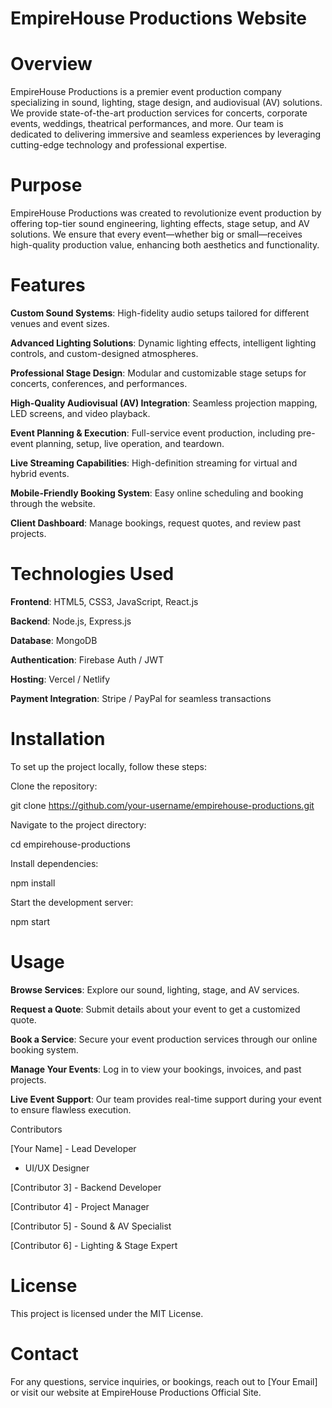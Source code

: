 # EmpireHouse Productions Website



# Overview

EmpireHouse Productions is a premier event production company specializing in sound, lighting, stage design, and audiovisual (AV) solutions. We provide state-of-the-art production services for concerts, corporate events, weddings, theatrical performances, and more. Our team is dedicated to delivering immersive and seamless experiences by leveraging cutting-edge technology and professional expertise.

# Purpose

EmpireHouse Productions was created to revolutionize event production by offering top-tier sound engineering, lighting effects, stage setup, and AV solutions. We ensure that every event—whether big or small—receives high-quality production value, enhancing both aesthetics and functionality.

# Features

**Custom Sound Systems**: High-fidelity audio setups tailored for different venues and event sizes.

**Advanced Lighting Solutions**: Dynamic lighting effects, intelligent lighting controls, and custom-designed atmospheres.

**Professional Stage Design**: Modular and customizable stage setups for concerts, conferences, and performances.

**High-Quality Audiovisual (AV) Integration**: Seamless projection mapping, LED screens, and video playback.

**Event Planning & Execution**: Full-service event production, including pre-event planning, setup, live operation, and teardown.

**Live Streaming Capabilities**: High-definition streaming for virtual and hybrid events.

**Mobile-Friendly Booking System**: Easy online scheduling and booking through the website.

**Client Dashboard**: Manage bookings, request quotes, and review past projects.

# Technologies Used

**Frontend**: HTML5, CSS3, JavaScript, React.js

**Backend**: Node.js, Express.js

**Database**: MongoDB

**Authentication**: Firebase Auth / JWT

**Hosting**: Vercel / Netlify

**Payment Integration**: Stripe / PayPal for seamless transactions

# Installation

To set up the project locally, follow these steps:

Clone the repository:

git clone https://github.com/your-username/empirehouse-productions.git

Navigate to the project directory:

cd empirehouse-productions

Install dependencies:

npm install

Start the development server:

npm start

# Usage

**Browse Services**: Explore our sound, lighting, stage, and AV services.

**Request a Quote**: Submit details about your event to get a customized quote.

**Book a Service**: Secure your event production services through our online booking system.

**Manage Your Events**: Log in to view your bookings, invoices, and past projects.

**Live Event Support**: Our team provides real-time support during your event to ensure flawless execution.

Contributors

[Your Name] - Lead Developer

 - UI/UX Designer

[Contributor 3] - Backend Developer

[Contributor 4] - Project Manager

[Contributor 5] - Sound & AV Specialist

[Contributor 6] - Lighting & Stage Expert

# License

This project is licensed under the MIT License.

# Contact

For any questions, service inquiries, or bookings, reach out to [Your Email] or visit our website at EmpireHouse Productions Official Site.
